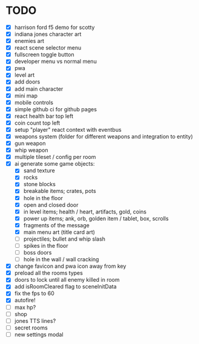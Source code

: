 # TODO

- [x] harrison ford f5 demo for scotty
- [x] indiana jones character art
- [x] enemies art
- [x] react scene selector menu
- [x] fullscreen toggle button
- [x] developer menu vs normal menu
- [x] pwa
- [x] level art
- [x] add doors
- [x] add main character
- [x] mini map
- [x] mobile controls
- [x] simple github ci for github pages
- [x] react health bar top left
- [x] coin count top left
- [x] setup "player" react context with eventbus
- [x] weapons system (folder for different weapons and integration to entity)
- [x] gun weapon
- [x] whip weapon
- [x] multiple tileset / config per room
- [x] ai generate some game objects:
  - [x] sand texture
  - [x] rocks
  - [x] stone blocks
  - [x] breakable items; crates, pots
  - [x] hole in the floor
  - [x] open and closed door
  - [x] in level items; health / heart, artifacts, gold, coins
  - [x] power up items; ank, orb, golden item / tablet, box, scrolls
  - [x] fragments of the message
  - [x] main menu art (title card art)
  - [ ] projectiles; bullet and whip slash
  - [ ] spikes in the floor
  - [ ] boss doors
  - [ ] hole in the wall / wall cracking
- [x] change favicon and pwa icon away from key
- [x] preload all the rooms types
- [x] doors to lock until all enemy killed in room
- [x] add isRoomCleared flag to sceneInitData
- [x] fix the fps to 60
- [x] autofire!
- [ ] max hp?
- [ ] shop
- [ ] jones TTS lines?
- [ ] secret rooms
- [ ] new settings modal
